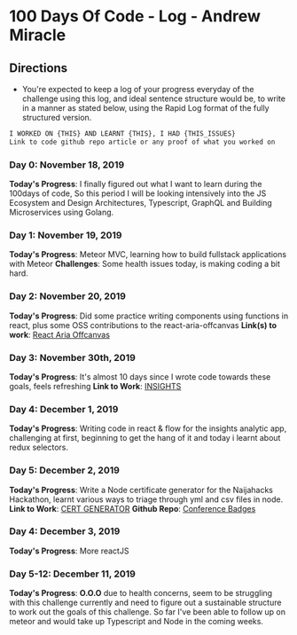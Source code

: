 # 100 Days Of Code - Log -  Andrew Miracle

## Directions

- You're expected to keep a log of your progress everyday of the challenge using this log, and ideal sentence structure would be, to write in a manner as stated below, using the Rapid Log format of the fully structured version.

```md
I WORKED ON {THIS} AND LEARNT {THIS}, I HAD {THIS_ISSUES} 
Link to code github repo article or any proof of what you worked on
```

<!-- 
#### (delete me or comment me out)

**Today's Progress**: Fixed CSS, worked on canvas functionality for the app.
**Thoughts:** I really struggled with CSS, but, overall, I feel like I am slowly getting better at it. Canvas is still new for me, but I managed to figure out some basic functionality.
**Link to work:** [Calculator App](http://www.example.com) 
-->

### Day 0: November 18, 2019

**Today's Progress**: I finally figured out what I want to learn during the 100days of code, So this period I will be looking intensively into the JS Ecosystem and Design Architectures, Typescript, GraphQL and Building Microservices using Golang.

### Day 1: November 19, 2019

**Today's Progress**: Meteor MVC, learning how to build fullstack applications with Meteor
**Challenges**: Some health issues today, is making coding a bit hard.

### Day 2: November 20, 2019

**Today's Progress**: Did some practice writing components using functions in react, plus some OSS contributions to the react-aria-offcanvas
**Link(s) to work**: [React Aria Offcanvas](https://github.com/neosiae/react-aria-offcanvas)

### Day 3: November 30th, 2019

**Today's Progress**: It's almost 10 days since I wrote code towards these goals, feels refreshing
**Link to Work**: [INSIGHTS](https://github.com/koolamusic/insights)

### Day 4: December 1, 2019

**Today's Progress**: Writing code in react & flow for the insights analytic app, challenging at first, beginning to get the hang of it and today i learnt about redux selectors.

### Day 5: December 2, 2019

**Today's Progress**: Write a Node certificate generator for the Naijahacks Hackathon, learnt various ways to triage through yml and csv files in node.
**Link to Work**: [CERT GENERATOR](https://njhacks-cert.herokuapp.com)
**Github Repo**: [Conference Badges](https://github.com/naijahacks/certificate-generator/)

### Day 4: December 3, 2019

**Today's Progress**: More reactJS 

### Day 5-12: December 11, 2019

**Today's Progress**: **O.O.O** due to health concerns, seem to be struggling with this challenge currently and need to figure out a sustainable structure to work out the goals of this challenge. So far I've been able to follow up on meteor and would take up Typescript and Node in the coming weeks.
